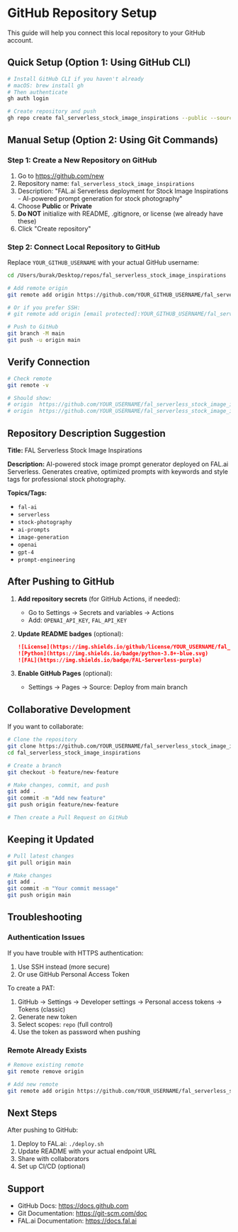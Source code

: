 # GitHub Repository Setup

This guide will help you connect this local repository to your GitHub account.

## Quick Setup (Option 1: Using GitHub CLI)

```bash
# Install GitHub CLI if you haven't already
# macOS: brew install gh
# Then authenticate
gh auth login

# Create repository and push
gh repo create fal_serverless_stock_image_inspirations --public --source=. --remote=origin --push
```

## Manual Setup (Option 2: Using Git Commands)

### Step 1: Create a New Repository on GitHub

1. Go to https://github.com/new
2. Repository name: `fal_serverless_stock_image_inspirations`
3. Description: "FAL.ai Serverless deployment for Stock Image Inspirations - AI-powered prompt generation for stock photography"
4. Choose **Public** or **Private**
5. **Do NOT** initialize with README, .gitignore, or license (we already have these)
6. Click "Create repository"

### Step 2: Connect Local Repository to GitHub

Replace `YOUR_GITHUB_USERNAME` with your actual GitHub username:

```bash
cd /Users/burak/Desktop/repos/fal_serverless_stock_image_inspirations

# Add remote origin
git remote add origin https://github.com/YOUR_GITHUB_USERNAME/fal_serverless_stock_image_inspirations.git

# Or if you prefer SSH:
# git remote add origin [email protected]:YOUR_GITHUB_USERNAME/fal_serverless_stock_image_inspirations.git

# Push to GitHub
git branch -M main
git push -u origin main
```

## Verify Connection

```bash
# Check remote
git remote -v

# Should show:
# origin  https://github.com/YOUR_USERNAME/fal_serverless_stock_image_inspirations.git (fetch)
# origin  https://github.com/YOUR_USERNAME/fal_serverless_stock_image_inspirations.git (push)
```

## Repository Description Suggestion

**Title:** FAL Serverless Stock Image Inspirations

**Description:** 
AI-powered stock image prompt generator deployed on FAL.ai Serverless. Generates creative, optimized prompts with keywords and style tags for professional stock photography.

**Topics/Tags:**
- `fal-ai`
- `serverless`
- `stock-photography`
- `ai-prompts`
- `image-generation`
- `openai`
- `gpt-4`
- `prompt-engineering`

## After Pushing to GitHub

1. **Add repository secrets** (for GitHub Actions, if needed):
   - Go to Settings → Secrets and variables → Actions
   - Add: `OPENAI_API_KEY`, `FAL_API_KEY`

2. **Update README badges** (optional):
   ```markdown
   ![License](https://img.shields.io/github/license/YOUR_USERNAME/fal_serverless_stock_image_inspirations)
   ![Python](https://img.shields.io/badge/python-3.8+-blue.svg)
   ![FAL](https://img.shields.io/badge/FAL-Serverless-purple)
   ```

3. **Enable GitHub Pages** (optional):
   - Settings → Pages → Source: Deploy from main branch

## Collaborative Development

If you want to collaborate:

```bash
# Clone the repository
git clone https://github.com/YOUR_USERNAME/fal_serverless_stock_image_inspirations.git
cd fal_serverless_stock_image_inspirations

# Create a branch
git checkout -b feature/new-feature

# Make changes, commit, and push
git add .
git commit -m "Add new feature"
git push origin feature/new-feature

# Then create a Pull Request on GitHub
```

## Keeping it Updated

```bash
# Pull latest changes
git pull origin main

# Make changes
git add .
git commit -m "Your commit message"
git push origin main
```

## Troubleshooting

### Authentication Issues

If you have trouble with HTTPS authentication:
1. Use SSH instead (more secure)
2. Or use GitHub Personal Access Token

To create a PAT:
1. GitHub → Settings → Developer settings → Personal access tokens → Tokens (classic)
2. Generate new token
3. Select scopes: `repo` (full control)
4. Use the token as password when pushing

### Remote Already Exists

```bash
# Remove existing remote
git remote remove origin

# Add new remote
git remote add origin https://github.com/YOUR_USERNAME/fal_serverless_stock_image_inspirations.git
```

## Next Steps

After pushing to GitHub:
1. Deploy to FAL.ai: `./deploy.sh`
2. Update README with your actual endpoint URL
3. Share with collaborators
4. Set up CI/CD (optional)

## Support

- GitHub Docs: https://docs.github.com
- Git Documentation: https://git-scm.com/doc
- FAL.ai Documentation: https://docs.fal.ai


